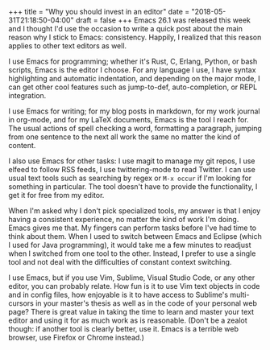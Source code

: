 +++
title = "Why you should invest in an editor"
date = "2018-05-31T21:18:50-04:00"
draft = false
+++
Emacs 26.1 was released this week and I thought I'd use the occasion to write a quick post about the main reason why I stick to Emacs: consistency.  Happily, I realized that this reason applies to other text editors as well.

I use Emacs for programming; whether it's Rust, C, Erlang, Python, or bash scripts, Emacs is the editor I choose.  For any language I use, I have syntax highlighting and automatic indentation, and depending on the major mode, I can get other cool features such as jump-to-def, auto-completion, or REPL integration.

I use Emacs for writing; for my blog posts in markdown, for my work journal in org-mode, and for my LaTeX documents, Emacs is the tool I reach for.  The usual actions of spell checking a word, formatting a paragraph, jumping from one sentence to the next all work the same no matter the kind of content.

I also use Emacs for other tasks: I use magit to manage my git repos, I use elfeed to follow RSS feeds, I use twittering-mode to read Twitter.  I can use usual text tools such as searching by regex or `M-x occur` if I'm looking for something in particular.  The tool doesn't have to provide the functionality, I get it for free from my editor.

When I'm asked why I don't pick specialized tools, my answer is that I enjoy having a consistent experience, no matter the kind of work I'm doing.  Emacs gives me that.  My fingers can perform tasks before I've had time to think about them.  When I used to switch between Emacs and Eclipse (which I used for Java programming), it would take me a few minutes to readjust when I switched from one tool to the other.  Instead, I prefer to use a single tool and not deal with the difficulties of constant context switching.

I use Emacs, but if you use Vim, Sublime, Visual Studio Code, or any other editor, you can probably relate.  How fun is it to use Vim text objects in code and in config files, how enjoyable is it to have access to Sublime's multi-cursors in your master's thesis as well as in the code of your personal web page?  There is great value in taking the time to learn and master your text editor and using it for as much work as is reasonable.  (Don't be a zealot though: if another tool is clearly better, use it.  Emacs is a terrible web browser, use Firefox or Chrome instead.)
